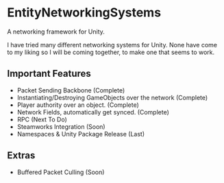 # EntityNetworkingSystems
 A networking framework for Unity.


I have tried many different networking systems for Unity. None have come to my liking so I will be coming together, to make one that seems to work.


## Important Features
- Packet Sending Backbone (Complete)
- Instantiating/Destroying GameObjects over the network (Complete)
- Player authority over an object. (Complete)
- Network Fields, automatically get synced. (Complete)
- RPC (Next To Do)
- Steamworks Integration (Soon)
- Namespaces & Unity Package Release (Last)

## Extras
- Buffered Packet Culling (Soon)
